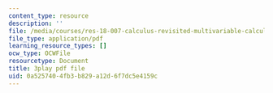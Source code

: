 ```yaml
---
content_type: resource
description: ''
file: /media/courses/res-18-007-calculus-revisited-multivariable-calculus-fall-2011/0a5257404fb3b829a12d6f7dc5e4159c_wsOoClvZmic.pdf
file_type: application/pdf
learning_resource_types: []
ocw_type: OCWFile
resourcetype: Document
title: 3play pdf file
uid: 0a525740-4fb3-b829-a12d-6f7dc5e4159c
---
```

